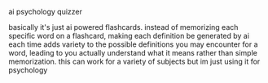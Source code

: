 ai psychology quizzer

basically it's just ai powered flashcards. instead of memorizing each specific word on a flashcard, making each definition be generated by ai each time adds variety to the possible definitions you may encounter for a word, leading to you actually understand what it means rather than simple memorization.
this can work for a variety of subjects but im just using it for psychology
